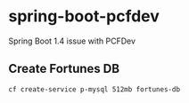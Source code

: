 # spring-boot-pcfdev
Spring Boot 1.4 issue with PCFDev

## Create Fortunes DB
    cf create-service p-mysql 512mb fortunes-db
